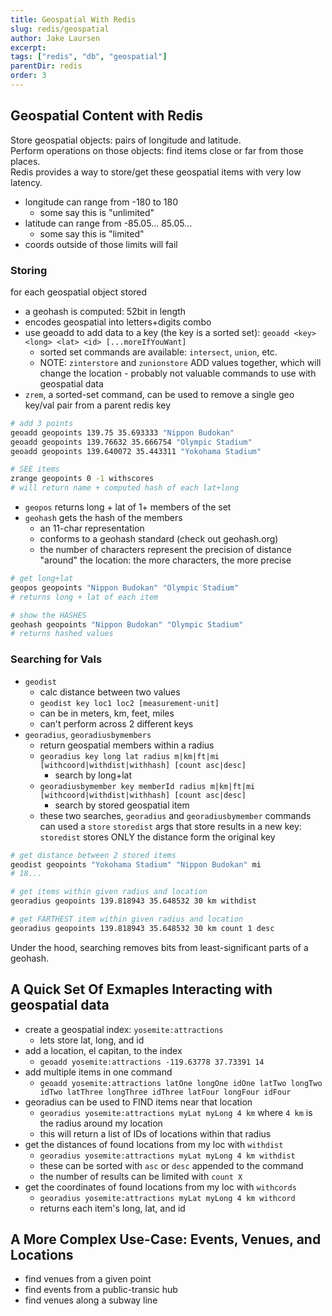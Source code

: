 ```yaml
---
title: Geospatial With Redis
slug: redis/geospatial
author: Jake Laursen
excerpt: 
tags: ["redis", "db", "geospatial"]
parentDir: redis
order: 3
---
```


## Geospatial Content with Redis
Store geospatial objects: pairs of longitude and latitude.  
Perform operations on those objects: find items close or far from those places.  
Redis provides a way to store/get these geospatial items with very low latency.  
- longitude can range from -180 to 180
  - some say this is "unlimited"
- latitude can range from -85.05... 85.05...
  - some say this is "limited"
- coords outside of those limits will fail 

### Storing
for each geospatial object stored
- a geohash is computed: 52bit in length
- encodes geospatial into letters+digits combo
- use geoadd to add data to a key (the key is a sorted set): `geoadd <key> <long> <lat> <id> [...moreIfYouWant]`
  - sorted set commands are available: `intersect`, `union`, etc.
  - NOTE: `zinterstore` and `zunionstore` ADD values together, which will change the location - probably not valuable commands to use with geospatial data
- `zrem`, a sorted-set command, can be used to remove a single geo key/val pair from a parent redis key
```bash
# add 3 points
geoadd geopoints 139.75 35.693333 "Nippon Budokan"
geoadd geopoints 139.76632 35.666754 "Olympic Stadium"
geoadd geopoints 139.640072 35.443311 "Yokohama Stadium"

# SEE items
zrange geopoints 0 -1 withscores
# will return name + computed hash of each lat+long
```

- `geopos` returns long + lat of 1+ members of the set
- `geohash` gets the hash of the members
  - an 11-char representation
  - conforms to a geohash standard (check out geohash.org)
  - the number of characters represent the precision of distance "around" the location: the more characters, the more precise

```bash
# get long+lat
geopos geopoints "Nippon Budokan" "Olympic Stadium"
# returns long + lat of each item

# show the HASHES
geohash geopoints "Nippon Budokan" "Olympic Stadium"
# returns hashed values
```

### Searching for Vals
- `geodist` 
  - calc distance between two values
  - `geodist key loc1 loc2 [measurement-unit]`
  - can be in meters, km, feet, miles
  - can't perform across 2 different keys
- `georadius`, `georadiusbymembers`
  - return geospatial members within a radius
  - `georadius key long lat radius m|km|ft|mi [withcoord|withdist|withhash] [count asc|desc]`
    - search by long+lat
  - `georadiusbymember key memberId radius m|km|ft|mi [withcoord|withdist|withhash] [count asc|desc]`
    - search by stored geospatial item
  - these two searches, `georadius` and `georadiusbymember` commands can used a `store` `storedist` args that store results in a new key: `storedist` stores ONLY the distance form the original key 

```bash
# get distance between 2 stored items
geodist geopoints "Yokohama Stadium" "Nippon Budokan" mi
# 18...

# get items within given radius and location
georadius geopoints 139.818943 35.648532 30 km withdist

# get FARTHEST item within given radius and location
georadius geopoints 139.818943 35.648532 30 km count 1 desc
```
Under the hood, searching removes bits from least-significant parts of a geohash.  


## A Quick Set Of Exmaples Interacting with geospatial data
- create a geospatial index: `yosemite:attractions`
  - lets store lat, long, and id
- add a location, el capitan, to the index
  - `geoadd yosemite:attractions -119.63778 37.73391 14`
- add multiple items in one command
  - `geoadd yosemite:attractions latOne longOne idOne latTwo longTwo idTwo latThree longThree idThree latFour longFour idFour`
- georadius can be used to FIND items near that location
  - `georadius yosemite:attractions myLat myLong 4 km` where `4 km` is the radius around my location
  - this will return a list of IDs of locations within that radius
- get the distances of found locations from my loc with `withdist`
  - `georadius yosemite:attractions myLat myLong 4 km withdist`
  - these can be sorted with `asc` or `desc` appended to the command
  - the number of results can be limited with `count X`
- get the coordinates of found locations from my loc with `withcords`
  - `georadius yosemite:attractions myLat myLong 4 km withcord`
  - returns each item's long, lat, and id


## A More Complex Use-Case: Events, Venues, and Locations
- find venues from a given point
- find events from a public-transic hub
- find venues along a subway line 


